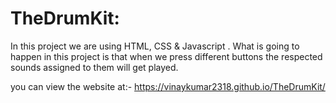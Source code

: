 # TheDrumKit:

In this project we are using HTML, CSS & Javascript . What is going to happen in this project is that when we press different buttons the respected sounds assigned to them will get played.

you can view the website at:- https://vinaykumar2318.github.io/TheDrumKit/

